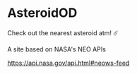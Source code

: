 # AsteroidOD

Check out the nearest asteroid atm! ☄️

A site based on NASA's NEO APIs 

https://api.nasa.gov/api.html#neows-feed
